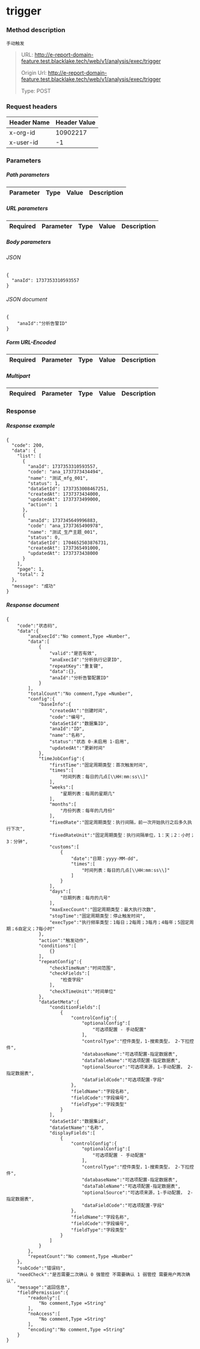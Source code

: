 # trigger

### Method description

```
手动触发
```

> URL: http://e-report-domain-feature.test.blacklake.tech/web/v1/analysis/exec/trigger
>
> Origin Url: http://e-report-domain-feature.test.blacklake.tech/web/v1/analysis/exec/trigger
>
> Type: POST


### Request headers

|Header Name| Header Value|
|---------|------|
|x-org-id|10902217|
|x-user-id|-1|

### Parameters

##### Path parameters

| Parameter | Type | Value | Description |
|---------|------|------|------------|


##### URL parameters

|Required| Parameter | Type | Value | Description |
|---------|---------|------|------|------------|


##### Body parameters

###### JSON

```
{
  "anaId": 1737353310593557
}
```

###### JSON document

```
{
	"anaId":"分析告警ID"
}
```


##### Form URL-Encoded
|Required| Parameter | Type | Value | Description |
|---------|---------|------|------|------------|


##### Multipart
|Required | Parameter | Type | Value | Description |
|---------|---------|------|------|------------|


### Response

##### Response example

```
{
  "code": 200,
  "data": {
    "list": [
      {
        "anaId": 1737353310593557,
        "code": "ana_1737373434494",
        "name": "测试_mfg_001",
        "status": 1,
        "dataSetId": 1737353008467251,
        "createdAt": 1737373434000,
        "updatedAt": 1737373499000,
        "action": 1
      },
      {
        "anaId": 1737345649996883,
        "code": "ana_1737365490978",
        "name": "测试_生产主题_001",
        "status": 0,
        "dataSetId": 1704652503876731,
        "createdAt": 1737365491000,
        "updatedAt": 1737373438000
      }
    ],
    "page": 1,
    "total": 2
  },
  "message": "成功"
}
```

##### Response document
```
{
	"code":"状态码",
	"data":{
		"anaExecId":"No comment,Type =Number",
		"data":[
			{
				"valid":"是否有效",
				"anaExecId":"分析执行记录ID",
				"repeatKey":"重复键",
				"data":{},
				"anaId":"分析告警配置ID"
			}
		],
		"totalCount":"No comment,Type =Number",
		"config":{
			"baseInfo":{
				"createdAt":"创建时间",
				"code":"编号",
				"dataSetId":"数据集ID",
				"anaId":"ID",
				"name":"名称",
				"status":"状态 0-未启用 1-启用",
				"updatedAt":"更新时间"
			},
			"timeJobConfig":{
				"firstTime":"固定周期类型：首次触发时间",
				"times":[
					"时间列表：每日的几点[\\HH:mm:ss\\]"
				],
				"weeks":[
					"星期列表：每周的星期几"
				],
				"months":[
					"月份列表：每年的几月份"
				],
				"fixedRate":"固定周期类型：执行间隔，前一次开始执行之后多久执行下次",
				"fixedRateUnit":"固定周期类型：执行间隔单位，1：天；2：小时；3：分钟",
				"customs":[
					{
						"date":"日期：yyyy-MM-dd",
						"times":[
							"时间列表：每日的几点[\\HH:mm:ss\\]"
						]
					}
				],
				"days":[
					"日期列表：每月的几号"
				],
				"maxExecCount":"固定周期类型：最大执行次数",
				"stopTime":"固定周期类型：停止触发时间",
				"execType":"执行频率类型：1每日；2每周；3每月；4每年；5固定周期；6自定义；7每小时"
			},
			"action":"触发动作",
			"conditions":[
				{}
			],
			"repeatConfig":{
				"checkTimeNum":"时间范围",
				"checkFields":[
					"检查字段"
				],
				"checkTimeUnit":"时间单位"
			},
			"dataSetMeta":{
				"conditionFields":[
					{
						"controlConfig":{
							"optionalConfig":[
								"可选项配置 - 手动配置"
							],
							"controlType":"控件类型，1-搜索类型， 2-下拉控件",
							"databaseName":"可选项配置-指定数据表",
							"dataTableName":"可选项配置-指定数据表",
							"optionalSource":"可选项来源，1-手动配置， 2-指定数据表",
							"dataFieldCode":"可选项配置-字段"
						},
						"fieldName":"字段名称",
						"fieldCode":"字段编号",
						"fieldType":"字段类型"
					}
				],
				"dataSetId":"数据集id",
				"dataSetName":"名称",
				"displayFields":[
					{
						"controlConfig":{
							"optionalConfig":[
								"可选项配置 - 手动配置"
							],
							"controlType":"控件类型，1-搜索类型， 2-下拉控件",
							"databaseName":"可选项配置-指定数据表",
							"dataTableName":"可选项配置-指定数据表",
							"optionalSource":"可选项来源，1-手动配置， 2-指定数据表",
							"dataFieldCode":"可选项配置-字段"
						},
						"fieldName":"字段名称",
						"fieldCode":"字段编号",
						"fieldType":"字段类型"
					}
				]
			}
		},
		"repeatCount":"No comment,Type =Number"
	},
	"subCode":"错误码",
	"needCheck":"是否需要二次确认 0 强管控 不需要确认 1 弱管控 需要用户两次确认",
	"message":"返回信息",
	"fieldPermission":{
		"readonly":[
			"No comment,Type =String"
		],
		"noAccess":[
			"No comment,Type =String"
		],
		"encoding":"No comment,Type =String"
	}
}
```


